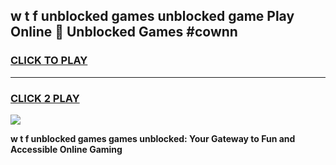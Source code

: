 
## w t f unblocked games unblocked game Play Online 👋 Unblocked Games #cownn
<h3>
<a href="https://premium.freeplayer.one?title=w_t_f_unblocked_games&ref=21F">CLICK TO PLAY</a></h3>
<hr>

<h3>
<a href="https://premium.freeplayer.one?title=w_t_f_unblocked_games&ref=21F">CLICK 2 PLAY</a>
  
</h3>

<a href="https://premium.freeplayer.one?title=w_t_f_unblocked_games&ref=21F/"><img src="https://clearcache.store/games.png"></a>


**w t f unblocked games games unblocked: Your Gateway to Fun and Accessible Online Gaming**
